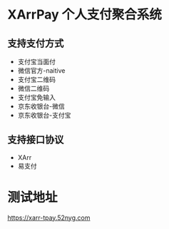 # XArrPay 个人支付聚合系统

## 支持支付方式

* 支付宝当面付
* 微信官方-naitive
* 支付宝二维码
* 微信二维码
* 支付宝免输入
* 京东收银台-微信
* 京东收银台-支付宝


## 支持接口协议
* XArr
* 易支付


# 测试地址
https://xarr-tpay.52nyg.com
